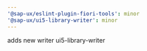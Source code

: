 ```yaml
---
'@sap-ux/eslint-plugin-fiori-tools': minor
'@sap-ux/ui5-library-writer': minor
---
```


adds new writer ui5-library-writer
